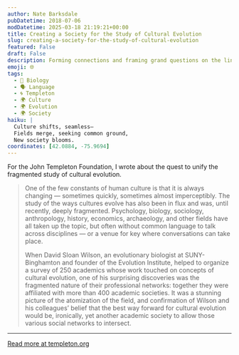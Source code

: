 ```yaml
---
author: Nate Barksdale
pubDatetime: 2018-07-06
modDatetime: 2025-03-18 21:19:21+00:00
title: Creating a Society for the Study of Cultural Evolution
slug: creating-a-society-for-the-study-of-cultural-evolution
featured: False
draft: False
description: Forming connections and framing grand questions on the links between evolutionary inheritance and cultural change
emoji: 🌐
tags:
  - 🦠 Biology
  - 🗣️ Language
  - 🌀 Templeton
  - 🌍 Culture
  - 🌍 Evolution
  - 🌍 Society
haiku: |
  Culture shifts, seamless—  
  Fields merge, seeking common ground,  
  New society blooms.
coordinates: [42.0884, -75.9694]
---
```


For the John Templeton Foundation, I wrote about the quest to unify the fragmented study of cultural evolution.

> One of the few constants of human culture is that it is always changing — sometimes quickly, sometimes almost imperceptibly. The study of the ways cultures evolve has also been in flux and was, until recently, deeply fragmented. Psychology, biology, sociology, anthropology, history, economics, archaeology, and other fields have all taken up the topic, but often without common language to talk across disciplines — or a venue for key where conversations can take place.
>
> When David Sloan Wilson, an evolutionary biologist at SUNY-Binghamton and founder of the Evolution Institute, helped to organize a survey of 250 academics whose work touched on concepts of cultural evolution, one of his surprising discoveries was the fragmented nature of their professional networks: together they were affiliated with more than 400 academic societies. It was a stunning picture of the atomization of the field, and confirmation of Wilson and his colleagues’ belief that the best way forward for cultural evolution would be, ironically, yet another academic society to allow those various social networks to intersect.

---

[Read more at templeton.org](https://www.templeton.org/grant/creating-a-society-for-the-study-of-cultural-evolution)

